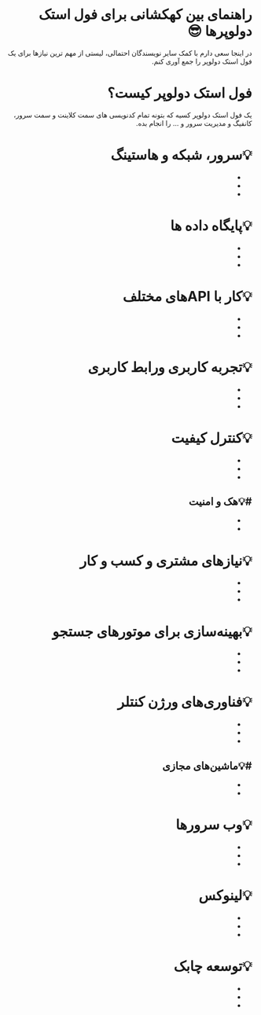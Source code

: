 <div dir="rtl">

# راهنمای بین کهکشانی برای فول استک دولوپرها :sunglasses:


در اینجا سعی دارم با کمک سایر نویسندگان احتمالی، لیستی از مهم ترین نیازها برای یک فول استک دولوپر را جمع آوری کنم.

# فول استک دولوپر کیست؟
یک فول استک دولوپر کسیه که بتونه  تمام کدنویسی های سمت کلاینت و سمت سرور، کانفیگ و مدیریت سرور و ... را انجام بده.

# :bulb:سرور، شبکه و هاستینگ 
-
-
-

# :bulb:پایگاه داده ها 
-
-
-

#	:bulb:کار با  APIهای مختلف
-
-
-

#	:bulb:تجربه کاربری ورابط کاربری
-
-
-

#	:bulb:کنترل کیفیت
-
-
-

#:bulb:هک و امنیت
-
-
-

#	:bulb:نیازهای مشتری و کسب و کار
-
-
-

#	:bulb:بهینه‌سازی برای موتورهای جستجو 
-
-
-

#	:bulb:فناوری‌های ورژن کنتلر 
-
-
-

#:bulb:ماشین‌های مجازی
-
-
-

#	:bulb:وب‌ سرورها
-
-
-

#	:bulb:لینوکس 
-
-
-

# :bulb:توسعه چابک
-
-
-


